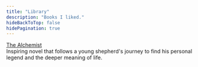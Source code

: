 ```yaml
---
title: "Library"
description: "Books I liked."
hideBackToTop: false
hidePagination: true
---
```


[The Alchemist](https://en.wikipedia.org/wiki/The_Alchemist_(novel)) \
Inspiring novel that follows a young shepherd's journey to find his personal legend and the deeper meaning of life.